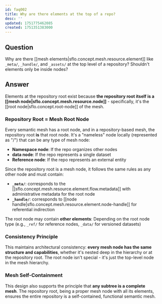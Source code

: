 ```yaml
---
id: faq002
title: Why are there elements at the top of a repo?
desc: ''
updated: 1751775462085
created: 1751351383000
---
```


## Question

Why are there [[mesh elements|sflo.concept.mesh.resource.element]] like `_meta/`, `_handle/`, and `_assets/` at the top level of a repository? Shouldn't elements only be inside nodes?

## Answer

Elements at the repository root exist because **the repository root itself is a [[mesh node|sflo.concept.mesh.resource.node]]** - specifically, it's the [[root node|sflo.concept.root-node]] of the mesh.

### Repository Root = Mesh Root Node

Every semantic mesh has a root node, and in a repository-based mesh, the repository root **is** that root node. It's a "nameless" node locally (represented as "/") that can be any type of mesh node:

- **Namespace node**: If the repo organizes other nodes
- **data node**: If the repo represents a single dataset  
- **Reference node**: If the repo represents an external entity

Since the repository root is a mesh node, it follows the same rules as any other node and must contain:

- **`_meta/`**: corresponds to the [[sflo.concept.mesh.resource.element.flow.metadata]] with administrative metadata for the root node
- **`_handle/`**: corresponds to [[node handle|sflo.concept.mesh.resource.element.node-handle]] for referential indirection

The root node may contain **other elements**: Depending on the root node type (e.g., `_ref/` for reference nodes, `_data/` for versioned datasets)

### Consistency Principle

This maintains architectural consistency: **every mesh node has the same structure and capabilities**, whether it's nested deep in the hierarchy or at the repository root. The root node isn't special - it's just the top-level node in the mesh hierarchy.

### Mesh Self-Containment

This design also supports the principle that **any subtree is a complete mesh**. The repository root, being a proper mesh node with all its elements, ensures the entire repository is a self-contained, functional semantic mesh.